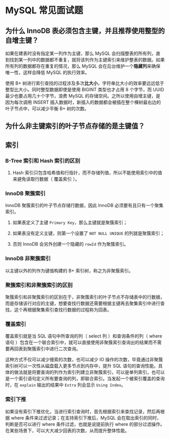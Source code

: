 # MySQL 常见面试题

## 为什么 InnoDB 表必须包含主键，并且推荐使用整型的自增主键？

如果在建表时没有指定某一列作为主键，那么 MySQL 会扫描整表的所有列，直到找到某一列中的数据都不重复，就将该列作为主键索引来维护整表的数据。如果所有列的数据都存在重复的情况，那么 MySQL 会在后台维护一个**隐藏列**来确保唯一性，这样会降低 MySQL 的执行效率。

使用 B+ 树进行索引查找的过程涉及多次**比大小**，字符串比大小的效率要远远低于整型比大小。同时整型数据即使是使用 BIGINT 类型也才占用 8 个字节，而 UUID 最少也要占用几十个字节，浪费 MySQL 的存储空间。之所以使用自增主键，是因为每次调用 INSERT 插入数据时，新插入的数据都会被插在整个棵树最右边的叶子节点中，可以减少平衡 B+ 树的次数。

## 为什么非主键索引的叶子节点存储的是主键值？

## 索引

### B-Tree 索引和 Hash 索引的区别

1. Hash 索引只包含哈希值和行指针，而不存储列值，所以不能使用索引中的值来避免读取行数据（ 覆盖索引 ）。

### InnoDB 聚簇索引

InnoDB 聚簇索引的叶子节点存储行数据，因此 InnoDB 必须要有且只有一个聚集索引。

1. 如果表定义了主键 `Primary Key`，那么主键就是聚簇索引；

2. 如果表没有定义主键，则第一个设置了 `NOT NULL UNIQUE` 的列就是聚簇索引；

3. 否则 InnoDB 会另外创建一个隐藏的 `rowId` 作为聚簇索引。

### InnoDB 非聚簇索引

以主键以外的列作为键值构建的 B+ 索引树，称之为非聚簇索引。

### 聚簇索引和非聚簇索引的区别

聚簇索引和非聚簇索引的区别在于，非聚簇索引的叶子节点不存储表中的行数据，而是存储该行对应的主键，想要查找行数据还需要根据主键再去聚集索引中进行查找，这个再根据聚集索引查找行数据的过程称为回表。

### 覆盖索引

覆盖索引就是当 SQL 语句中所查询的列（ select 列 ）和查询条件的列（ where 语句 ）包含在一个联合索引中，就可以直接使用非聚簇索引查询出的结果而不需要再回表到聚簇索引中进行二次查询。

这种方式不仅可以减少搜索的次数，也可以减少 IO 操作的次数，毕竟通过非聚簇索引树可以一次性从磁盘载入更多节点到内存中，提升 SQL 语句的查询性能。具体的做法就是将要查询的列作为索引列建立非聚簇索引，可以是单列索引，也可以是一个索引语句定义所有要查询的列，即联合索引。当发起一个被索引覆盖的查询时，在 `explain` 输出的结果中 `Extra` 列会显示 `Using Index`。

### 索引下推

如果没有索引下推优化，当进行索引查询时，首先根据索引来查找记录，然后再根据 where 条件来过滤记录；在支持索引下推后，MySQL 会在取出索引的同时，判断是否可以进行 where 条件过滤，也就是说提前执行 where 的部分过滤操作。在某些场景下，可以大大减少回表的次数，从而提升整体性能。
